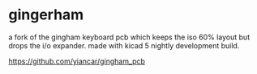 # gingerham
a fork of the gingham keyboard pcb which keeps the iso 60% layout but drops the i/o expander.
made with kicad 5 nightly development build.

https://github.com/yiancar/gingham_pcb
